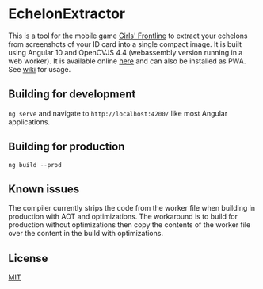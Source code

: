 # EchelonExtractor

This is a tool for the mobile game [Girls' Frontline](http://gf.sunborngame.com/) to extract your echelons from screenshots of your ID card into a single compact image. It is built using Angular 10 and OpenCVJS 4.4 (webassembly version running in a web worker). It is available online [here](https://usergitbit.github.io/EchelonExtractor/) and can also be installed as PWA. See [wiki](https://github.com/Usergitbit/EchelonExtractor/wiki) for usage.

## Building for development

`ng serve` and navigate to `http://localhost:4200/` like most Angular applications.

## Building for production

`ng build --prod`

## Known issues

The compiler currently strips the code from the worker file when building in production with AOT and optimizations. The workaround is to build for production without optimizations then copy the contents of the worker file over the content in the build with optimizations.   

## License
[MIT](https://choosealicense.com/licenses/mit/)
